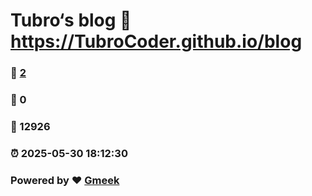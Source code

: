 # Tubro‘s blog :link: https://TubroCoder.github.io/blog 
### :page_facing_up: [2](https://TubroCoder.github.io/blog/tag.html) 
### :speech_balloon: 0 
### :hibiscus: 12926 
### :alarm_clock: 2025-05-30 18:12:30 
### Powered by :heart: [Gmeek](https://github.com/Meekdai/Gmeek)
